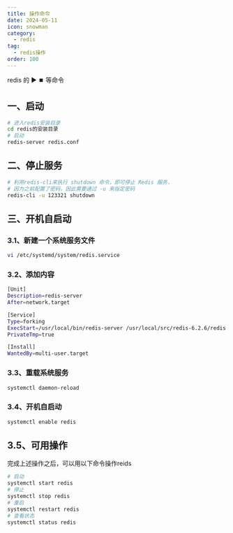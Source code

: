 ```yaml
---
title: 操作命令
date: 2024-05-11
icon: snowman
category:
  - redis
tag:
  - redis操作
order: 100
---
```


redis 的 :arrow_forward: :stop_button: 等命令

<!-- more -->

## 一、启动

```sh
# 进入redis安装目录 
cd redis的安装目录
# 启动
redis-server redis.conf
```

## 二、停止服务
```sh
# 利用redis-cli来执行 shutdown 命令，即可停止 Redis 服务，
# 因为之前配置了密码，因此需要通过 -u 来指定密码
redis-cli -u 123321 shutdown
```

## 三、开机自启动

### 3.1、新建一个系统服务文件
```sh
vi /etc/systemd/system/redis.service
```

### 3.2、添加内容
```sh
[Unit]
Description=redis-server
After=network.target

[Service]
Type=forking
ExecStart=/usr/local/bin/redis-server /usr/local/src/redis-6.2.6/redis.conf
PrivateTmp=true

[Install]
WantedBy=multi-user.target
```

### 3.3、重载系统服务
```sh
systemctl daemon-reload
```

### 3.4、开机自启动
```sh
systemctl enable redis
```

## 3.5、可用操作
完成上述操作之后，可以用以下命令操作reids
```sh
# 启动
systemctl start redis
# 停止
systemctl stop redis
# 重启
systemctl restart redis
# 查看状态
systemctl status redis
```